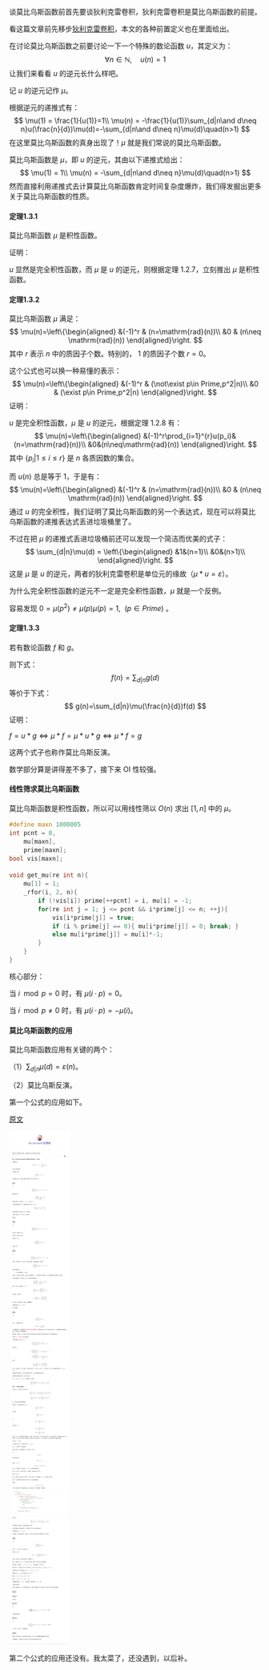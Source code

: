 谈莫比乌斯函数前首先要谈狄利克雷卷积，狄利克雷卷积是莫比乌斯函数的前提。

看这篇文章前先移步[狄利克雷卷积](..\狄利克雷卷积\狄利克雷卷积.md)，本文的各种前置定义也在里面给出。

在讨论莫比乌斯函数之前要讨论一下一个特殊的数论函数 $u$，其定义为：
$$
\forall n\in\mathbb{N},\quad u(n)=1
$$
让我们来看看 $u$ 的逆元长什么样吧。

记 $u$ 的逆元记作 $\mu$。

根据逆元的递推式有：
$$
\mu(1) = \frac{1}{u(1)}=1\\
\mu(n) = -\frac{1}{u(1)}\sum_{d|n\and d\neq n}u(\frac{n}{d})\mu(d)=-\sum_{d|n\and d\neq n}\mu(d)\quad(n>1)
$$
在这里莫比乌斯函数的真身出现了！$\mu$ 就是我们常说的莫比乌斯函数。

莫比乌斯函数是 $\mu$，即 $u$ 的逆元，其由以下递推式给出：
$$
\mu(1) = 1\\
\mu(n) = -\sum_{d|n\and d\neq n}\mu(d)\quad(n>1)
$$
然而直接利用递推式去计算莫比乌斯函数肯定时间复杂度爆炸，我们得发掘出更多关于莫比乌斯函数的性质。



#### 定理1.3.1

莫比乌斯函数 $\mu$ 是积性函数。

证明：

 $u$ 显然是完全积性函数，而 $\mu$ 是 $u$ 的逆元，则根据定理 1.2.7，立刻推出 $\mu$ 是积性函数。



#### 定理1.3.2

莫比乌斯函数 $\mu$ 满足：
$$
\mu(n)=\left\{\begin{aligned}
	&(-1)^r & (n=\mathrm{rad}(n))\\
	&0 & (n\neq \mathrm{rad}(n))
	\end{aligned}\right.
$$
其中 $r$ 表示 $n$ 中的质因子个数。特别的， $1$ 的质因子个数 $r=0$。

这个公式也可以换一种易懂的表示：
$$
\mu(n)=\left\{\begin{aligned}
	&(-1)^r & (\not\exist p\in Prime,p^2|n)\\
	&0 & (\exist p\in Prime,p^2|n)
	\end{aligned}\right.
$$
证明：

$u$ 是完全积性函数，$\mu$ 是 $u$ 的逆元，根据定理 1.2.8 有：
$$
\mu(n)=\left\{\begin{aligned}
		&(-1)^r\prod_{i=1}^{r}u(p_i)&(n=\mathrm{rad}(n))\\
		&0&(n\neq\mathrm{rad}(n))
	\end{aligned}\right.
$$
其中 $\{p_i|1\leq i \leq r\}$ 是 $n$ 各质因数的集合。

而 $u(n)$ 总是等于 $1$，于是有：
$$
\mu(n)=\left\{\begin{aligned}
	&(-1)^r & (n=\mathrm{rad}(n))\\
	&0 & (n\neq \mathrm{rad}(n))
	\end{aligned}\right.
$$
通过 $u$ 的完全积性，我们证明了莫比乌斯函数的另一个表达式，现在可以将莫比乌斯函数的递推表达式丢进垃圾桶里了。

不过在把 $\mu$ 的递推式丢进垃圾桶前还可以发现一个简洁而优美的式子：
$$
\sum_{d|n}\mu(d) = \left\{\begin{aligned}
		&1&(n=1)\\
		&0&(n>1)\\
	\end{aligned}\right.
$$
这是 $\mu$ 是 $u$ 的逆元，两者的狄利克雷卷积是单位元的缘故（$\mu*u=\varepsilon$）。



为什么完全积性函数的逆元不一定是完全积性函数，$\mu$ 就是一个反例。

容易发现 $0=\mu(p^2)\neq\mu(p)\mu(p)=1,\ \ (p\in Prime)$ 。



#### 定理1.3.3

若有数论函数 $f$ 和 $g$。

则下式：
$$
f(n)=\sum_{d|n}g(d)
$$
等价于下式：
$$
g(n)=\sum_{d|n}\mu(\frac{n}{d})f(d)
$$
证明：

$f=u*g\iff \mu*f=\mu*u*g \iff \mu *f = g$

这两个式子也称作莫比乌斯反演。



数学部分算是讲得差不多了，接下来 OI 性较强。

#### 线性筛求莫比乌斯函数

莫比乌斯函数是积性函数，所以可以用线性筛以 $O(n)$ 求出 $[1,n]$ 中的 $\mu$。

```cpp
#define maxn 1000005
int pcnt = 0,
	mu[maxn],
	prime[maxn];
bool vis[maxn];

void get_mu(re int n){
    mu[1] = 1;
    _rfor(i, 2, n){
        if (!vis[i]) prime[++pcnt] = i, mu[i] = -1;
        for(re int j = 1; j <= pcnt && i*prime[j] <= n; ++j){
            vis[i*prime[j]] = true;
            if (i % prime[j] == 0){ mu[i*prime[j]] = 0; break; }
            else mu[i*prime[j]] = mu[i]*-1;
        }
    }
}
```

核心部分：

当 $i\mod p=0$ 时，有 $\mu(i\cdot p) = 0$。

当 $i \mod p \neq 0$ 时，有 $\mu(i\cdot p) = -\mu(i)$。

#### 莫比乌斯函数的应用

莫比乌斯函数应用有关键的两个：

（1）$\sum_{d|n}\mu(d)=\varepsilon(n)$。

（2）莫比乌斯反演。

第一个公式的应用如下。

[原文](https://www.luogu.com.cn/blog/An-Amazing-Blog/mu-bi-wu-si-fan-yan-ji-ge-ji-miao-di-dong-xi)

![莫比乌斯反演公式的一些简单应用](莫比乌斯反演-让我们从基础开始.png)

第二个公式的应用还没有。我太菜了，还没遇到，以后补。





